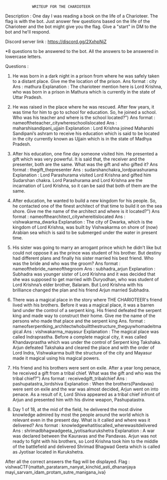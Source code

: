 			    WRITEUP FOR THE CHARIOTEER 

Description : One day I was reading a book on the life of a Charioteer. 
The flag is with the bot. 
Just answer few questions based on the life of the Charioteer and the bot might give you the flag.
Give a "start" in DM to the bot and he'll respond.

Discord server link : https://discord.gg/2XxhpNjZ

*8 questions to be answered to the bot. All the answers to be answered in lowercase letters.

Questions : 
1) He was born in a dark night in a prison from where he was safely taken to a distant place. Give me the location of the prison.
Ans format : city
Ans : mathura
Explanation : The charioteer mention here is Lord Krishna, who was born in a prison in Mathura which is currently in the state of Uttar Pradesh.

2) He was raised in the place where he was rescued. After few years, it was time for him to go to school for education. So, he joined a school. Who was his teacher and where is the school located?")
Ans format : nameoftheteacher_citywhereschoolislocated
Ans : maharshisandipani_ujjain
Explanation : Lord Krishna joined Maharshi Sandipani’s ashram to receive his education which is said to be located in the city currently known as Ujjain which is in the state of Madhya Pradesh.

3) After his education, one fine day someone visited him. He presented a gift which was very powerful. It is said that, the receiver and the presenter, both are the same. What was the gift and who gifted it?
Ans format : thegift_thepresenter
Ans : sudarshanchakra_lordparashurama
Explanation : Lord Parashurama visited Lord Krishna and gifted him Sudarshan chakra. Lord Parashurama and Lord Krishna are the incarnation of Lord Krishna, so it can be said that both of them are the same.

4) After education, he wanted to build a new kingdom for his people. So, he contacted one of the finest architect of that time to build it on the sea shore. Give me the name of the architect and where is it located?")
Ans format : nameofthearchitect_citywhereitislocated
Ans : vishwakarma_dwarka
Explanation : The city of Dwarka, which is the kingdom of Lord Krishna, was built by Vishwakarma on shore of (now) Arabian sea which is said to be  submerged under the water in present time.

5) His sister was going to marry an arrogant prince which he didn't like but could not oppose it as the prince was student of his brother. But destiny had different plans and finally his sister married his best friend. Who was the bride and who was the groom?
Ans format : nameofthebride_nameofthegroom
Ans : subhadra_arjun
Explanation : Subhadra was younger sister of Lord Krishna and it was decided that she was supposed to get married with Duryodhan, who was student of Lord Krishna’s elder brother, Balaram. But Lord Krishna with his brilliance changed the plan and his friend Arjun married Subhadra.


6) There was a magical place in the story where THE CHARIOTEER's friend lived with his brothers. Before it was a magical place, it was a barren land under the control of a serpent king. His friend defeated the serpent king and made way to construct their home. Give me the name of the persons who made that place and the serpent king
Ans. format : nameofserpentking_architectwhobuiltthestructure_theguywhomadeitmagical
Ans : vishwakarma_mayasur
Explanation : The magical place was called Indraprastha. Before a complete magical city, it was called Khandavprastha which was under the control of Serpent king Takshaka. Arjun defeated Takshaka and cleared the place and with the order of Lord Indra, Vishwakarma built the structure of the city and Mayasur made it magical using his magical powers.


7) His friend and his brothers were sent on exile. After a year long penace, he received a gift from a tribal chief. What was the gift and who was the tribal chief?") 
Ans format : receivedgift_tribalchief
Ans : pashupatastra_lordshiva
Explanation : When the brothers(Pandavas) were sent on exile and the war was almost decided, Arjun went on into penace. As a result of it, Lord Shiva appeared as a tribal chief infront of Arjun and presented him with his divine weapon, Pashupatastra.

8) Day 1 of 18, at the mid of the field, he delivered the most divine knowledge admired by most the people around the world which is relevant even in the present day. What is it called and where was it delivered? 
Ans format : knowledgewhatitiscalled_wherewasitdelivered
Ans : shrimadbhagwadgeeta_jyotisarkurukshetra
Explanation : A war was declared between the Kauravas and the Pandavas. Arjun was not ready to fight with his brothers, so Lord Krishna took him to the middle of the battlefield and delivered Shrimad Bhagwad Geeta which is called as Jyotisar located in Kurukshetra.

After all the correct answers the flag will be displayed.
Flag : vishwaCTF{mattah_parataram_nanyat_kinchid_asti_dhananjaya mayi_sarvam_idam_protam_sutre_manigana_iva}
